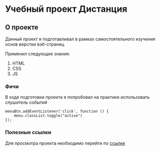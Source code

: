 # Учебный проект Дистанция

## О проекте

Данный проект я подготавливал в рамках самостоятельного изучения основ верстки вэб-страниц.

Применил следующие знания:

1. HTML
1. CSS
1. JS

### Фичи
В ходе подготовки проекта я попробовал на практике использовать *слушатель событий*

```
menuBtn.addEventListener('click', function () {
    menu.classList.toggle("active")
});
```
### Полезные ссылки
Для просмотра проекта необходимо перейти по [ссылке](https://aprricod.github.io/distance/)
